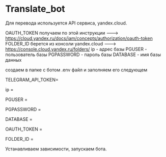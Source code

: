 # Translate_bot

Для  перевода используется API сервиса, yandex.cloud.

OAUTH_TOKEN получаем по этой инструкции ---> https://cloud.yandex.ru/docs/iam/concepts/authorization/oauth-token
FOLDER_ID берется из консоли yandex.cloud ---> https://console.cloud.yandex.ru/folders/
ip - адрес базы
PGUSER - пользователь базы
PGPASSWORD - пароль базы
DATABASE - имя базы данных

создаем в папке с ботом .env файл и заполняем его следующем 

TELEGRAM_API_TOKEN= 

ip = 

PGUSER = 

PGPASSWORD = 

DATABASE = 

OAUTH_TOKEN = 

FOLDER_ID = 

Устанавливаем зависимости, запускаем бота.
